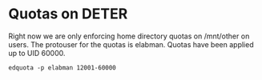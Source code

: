 # Quotas on DETER

Right now we are only enforcing home directory quotas on /mnt/other on users.  The protouser for the quotas is elabman.  Quotas have been applied up to UID 60000.

	
	edquota -p elabman 12001-60000
	
